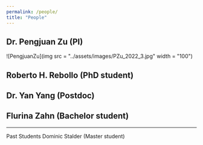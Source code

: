 ```yaml
---
permalink: /people/
title: "People"
---
```


## Dr. Pengjuan Zu (PI)
![PengjuanZu](img src = "../assets/images/PZu_2022_3.jpg" width = "100")

## Roberto H. Rebollo (PhD student)

## Dr. Yan Yang (Postdoc)

## Flurina Zahn (Bachelor student)


-----
Past Students
Dominic Stalder (Master student)


